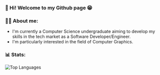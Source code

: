 ### 👋 Hi! Welcome to my Github page 😁

### 👨‍💻 About me:
  - I'm currently a Computer Science undergraduate aiming to develop my skills in the tech market as a Software Developer/Engineer.
  - I'm particularly interested in the field of Computer Graphics.

### 📊 Stats:
![Top Languages](https://github-readme-stats.vercel.app/api/top-langs/?username=JGBRANDS&show_icons=false&theme=tokyonight&langs_count=15)
